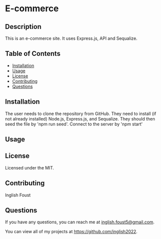# E-commerce

## Description
This is an e-commerce site.  It uses Express.js, API and Sequalize.  

## Table of Contents
* [Installation](#installation)
* [Usage](#usage)
* [License](#license)
* [Contributing](#contributing)
* [Questions](#questions)

## Installation
The user needs to clone the repository from GitHub.  They need to install (if not already installed) Node.js, Express.js, and Sequalize.  They should then seed the file by 'npm run seed'.  Connect to the server by 'npm start'

## Usage




## License
Licensed under the MIT.

## Contributing
Inglish Foust

## Questions

If you have any questions, you can reach me at inglish.foust5@gmail.com.

You can view all of my projects at https://github.com/inglish2022.